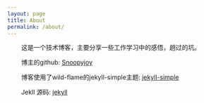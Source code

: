 ```yaml
---
layout: page
title: About
permalink: /about/
---
```


&#160; &#160; &#160; &#160; 这是一个技术博客，主要分享一些工作学习中的感悟，趟过的坑。  

&#160; &#160; &#160; &#160; 博主的github: <data data-icon="ei-sc-github"></data>  [Snoopyjoy](https://github.com/Snoopyjoy)

&#160; &#160; &#160; &#160; 博客使用了wild-flame的jekyll-simple主题: <data data-icon="ei-sc-github"></data>  [jekyll-simple](https://github.com/wild-flame/jekyll-simple)

&#160; &#160; &#160; &#160; Jekll 源码: <data data-icon="ei-sc-github"></data>  [jekyll](https://github.com/jekyll/jekyll)
